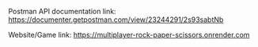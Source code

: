 Postman API documentation link: https://documenter.getpostman.com/view/23244291/2s93sabtNb

Website/Game link: https://multiplayer-rock-paper-scissors.onrender.com
